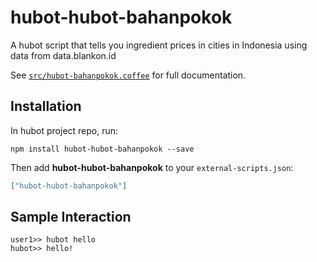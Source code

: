 # hubot-hubot-bahanpokok

A hubot script that tells you ingredient prices in cities in Indonesia using data from data.blankon.id

See [`src/hubot-bahanpokok.coffee`](src/hubot-bahanpokok.coffee) for full documentation.

## Installation

In hubot project repo, run:

`npm install hubot-hubot-bahanpokok --save`

Then add **hubot-hubot-bahanpokok** to your `external-scripts.json`:

```json
["hubot-hubot-bahanpokok"]
```

## Sample Interaction

```
user1>> hubot hello
hubot>> hello!
```
